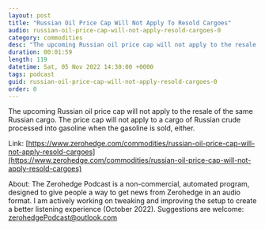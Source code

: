 ```yaml
---
layout: post
title: "Russian Oil Price Cap Will Not Apply To Resold Cargoes"
audio: russian-oil-price-cap-will-not-apply-resold-cargoes-0
category: commodities
desc: "The upcoming Russian oil price cap will not apply to the resale of the same Russian cargo. The price cap will not apply to a cargo of Russian crude processed into gasoline when the gasoline is sold, either."
duration: 00:01:59
length: 119
datetime: Sat, 05 Nov 2022 14:30:00 +0000
tags: podcast
guid: russian-oil-price-cap-will-not-apply-resold-cargoes-0
order: 0
---
```

The upcoming Russian oil price cap will not apply to the resale of the same Russian cargo. The price cap will not apply to a cargo of Russian crude processed into gasoline when the gasoline is sold, either.

Link: [https://www.zerohedge.com/commodities/russian-oil-price-cap-will-not-apply-resold-cargoes](https://www.zerohedge.com/commodities/russian-oil-price-cap-will-not-apply-resold-cargoes)

About: The Zerohedge Podcast is a non-commercial, automated program, designed to give people a way to get news from Zerohedge in an audio format.  I am actively working on tweaking and improving the setup to create a better listening experience (October 2022).  Suggestions are welcome: [zerohedgePodcast@outlook.com](mailto:zerohedgePodcast@outlook.com)